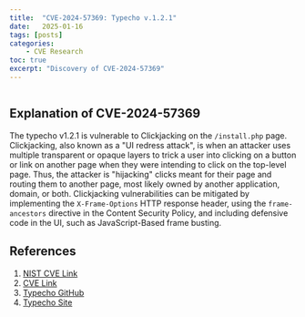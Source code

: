 ```yaml
---
title:  "CVE-2024-57369: Typecho v.1.2.1"
date:   2025-01-16
tags: [posts]
categories:
    - CVE Research
toc: true
excerpt: "Discovery of CVE-2024-57369"
---
```


<img src="{{ site.url }}{{ site.baseurl }}/images/CVE-2024-57369-Typecho-Home.JPG" alt="">

Explanation of CVE-2024-57369
---

The typecho v1.2.1 is vulnerable to Clickjacking on the ```/install.php``` page. Clickjacking, also known as a "UI redress attack", is when an attacker uses multiple transparent or opaque layers to trick a user into clicking on a button or link on another page when they were intending to click on the top-level page. Thus, the attacker is "hijacking" clicks meant for their page and routing them to another page, most likely owned by another application, domain, or both. Clickjacking vulnerabilities can be mitigated by implementing the ```X-Frame-Options``` HTTP response header, using the ```frame-ancestors``` directive in the Content Security Policy, and including defensive code in the UI, such as JavaScript-Based frame busting. 



References
---
1. [NIST CVE Link](https://nvd.nist.gov/vuln/detail/CVE-2024-57369)
2. [CVE Link](https://www.cve.org/CVERecord?id=CVE-2024-57369)
3. [Typecho GitHub](https://github.com/typecho/typecho)
4. [Typecho Site](https://typecho.org/)
